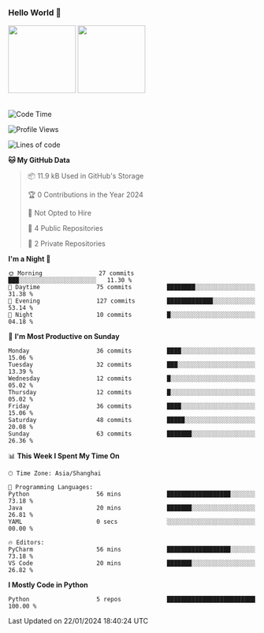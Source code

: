 ### Hello World 👋
<img align="" height="137px" src="https://github-readme-stats.vercel.app/api?username=myhMARS&hide_title=true&hide_border=true&show_icons=trueline_height=21&text_color=000&icon_color=000&bg_color=0,ea6161,ffc64d,fffc4d,52fa5a&theme=graywhite" /> </div>
<img align="" height="137px" src="https://github-readme-stats-git-masterrstaa-rickstaa.vercel.app/api/top-langs/?username=myhMARS&hide_title=true&hide_border=true&layout=compact&langs_count=6&text_color=000&icon_color=fff&bg_color=0,52fa5a,4dfcff,c64dff&theme=graywhite" /><br><br>

<!--START_SECTION:waka-->
![Code Time](http://img.shields.io/badge/Code%20Time-137%20hrs%2038%20mins-blue)

![Profile Views](http://img.shields.io/badge/Profile%20Views-0-blue)

![Lines of code](https://img.shields.io/badge/From%20Hello%20World%20I%27ve%20Written-15.8%20thousand%20lines%20of%20code-blue)

**🐱 My GitHub Data** 

> 📦 11.9 kB Used in GitHub's Storage 
 > 
> 🏆 0 Contributions in the Year 2024
 > 
> 🚫 Not Opted to Hire
 > 
> 📜 4 Public Repositories 
 > 
> 🔑 2 Private Repositories 
 > 
**I'm a Night 🦉** 

```text
🌞 Morning                27 commits          ███░░░░░░░░░░░░░░░░░░░░░░   11.30 % 
🌆 Daytime                75 commits          ████████░░░░░░░░░░░░░░░░░   31.38 % 
🌃 Evening                127 commits         █████████████░░░░░░░░░░░░   53.14 % 
🌙 Night                  10 commits          █░░░░░░░░░░░░░░░░░░░░░░░░   04.18 % 
```
📅 **I'm Most Productive on Sunday** 

```text
Monday                   36 commits          ████░░░░░░░░░░░░░░░░░░░░░   15.06 % 
Tuesday                  32 commits          ███░░░░░░░░░░░░░░░░░░░░░░   13.39 % 
Wednesday                12 commits          █░░░░░░░░░░░░░░░░░░░░░░░░   05.02 % 
Thursday                 12 commits          █░░░░░░░░░░░░░░░░░░░░░░░░   05.02 % 
Friday                   36 commits          ████░░░░░░░░░░░░░░░░░░░░░   15.06 % 
Saturday                 48 commits          █████░░░░░░░░░░░░░░░░░░░░   20.08 % 
Sunday                   63 commits          ███████░░░░░░░░░░░░░░░░░░   26.36 % 
```


📊 **This Week I Spent My Time On** 

```text
🕑︎ Time Zone: Asia/Shanghai

💬 Programming Languages: 
Python                   56 mins             ██████████████████░░░░░░░   73.18 % 
Java                     20 mins             ███████░░░░░░░░░░░░░░░░░░   26.81 % 
YAML                     0 secs              ░░░░░░░░░░░░░░░░░░░░░░░░░   00.00 % 

🔥 Editors: 
PyCharm                  56 mins             ██████████████████░░░░░░░   73.18 % 
VS Code                  20 mins             ███████░░░░░░░░░░░░░░░░░░   26.82 % 
```

**I Mostly Code in Python** 

```text
Python                   5 repos             █████████████████████████   100.00 % 
```




 Last Updated on 22/01/2024 18:40:24 UTC
<!--END_SECTION:waka-->

<!--
**myhMARS/myhMARS** is a ✨ _special_ ✨ repository because its `README.md` (this file) appears on your GitHub profile.

Here are some ideas to get you started:

- 🔭 I’m currently working on ...
- 🌱 I’m currently learning ...
- 👯 I’m looking to collaborate on ...
- 🤔 I’m looking for help with ...
- 💬 Ask me about ...
- 📫 How to reach me: ...
- 😄 Pronouns: ...
- ⚡ Fun fact: ...
-->
